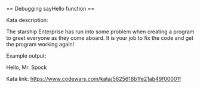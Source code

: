 == Debugging sayHello function ==

Kata description: 

The starship Enterprise has run into some problem when creating a program to greet everyone as they come aboard. It is your job to fix the code and get the program working again!

Example output:

Hello, Mr. Spock

Kata link: https://www.codewars.com/kata/5625618b1fe21ab49f00001f